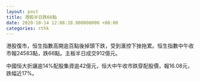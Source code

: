 ```yaml
---
layout: post
title: 港股半日跌66點
date: 2020-10-14 12:08:28.000000000 +08:00
categories: rthk
---
```


港股復市，恒生指數高開逾百點後掉頭下跌，受到滙控下挫拖累。恒生指數中午收市報24583點，跌66點。主板半日成交912億元。

中國恒大折讓逾14%配股集資逾42億元，恒大中午收市跌穿配股價，報16.08元，跌幅近17%。
